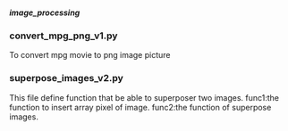 ##### image_processing

### convert_mpg_png_v1.py
To convert mpg movie to png image picture

### superpose_images_v2.py
This file define function that be able to superposer two images.
 func1:the function to insert array pixel of image.
 func2:the function of superpose images.

